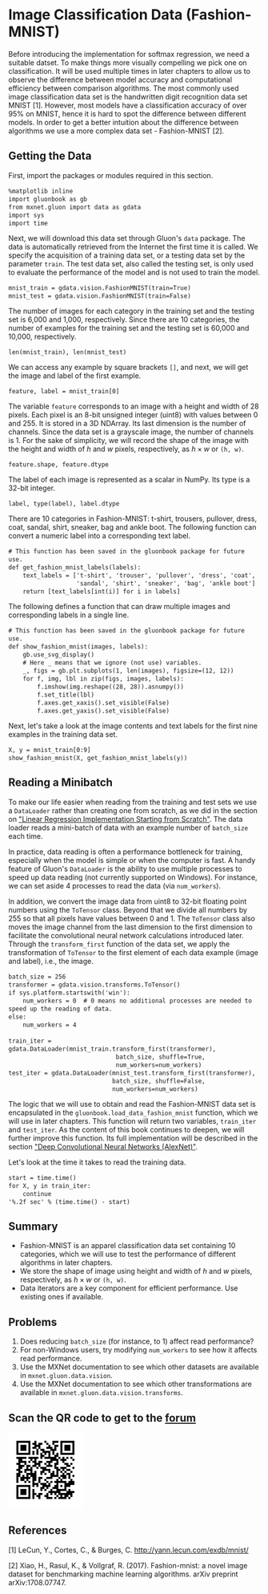 # Image Classification Data (Fashion-MNIST)

Before introducing the implementation for softmax regression, we need a suitable datset. To make things more visually compelling we pick one on classification. 
It will be used multiple times in later chapters to allow us to observe the difference between model accuracy and computational efficiency between comparison algorithms. The most commonly used image classification data set is the handwritten digit recognition data set MNIST [1]. However, most models have a classification accuracy of over 95% on MNIST, hence it is hard to spot the difference between different models. In order to get a better intuition about the difference between algorithms we use a more complex data set - Fashion-MNIST [2].

## Getting the Data

First, import the packages or modules required in this section.

```{.python .input}
%matplotlib inline
import gluonbook as gb
from mxnet.gluon import data as gdata
import sys
import time
```

Next, we will download this data set through Gluon's `data` package. The data is automatically retrieved from the Internet the first time it is called. We specify the acquisition of a training data set, or a testing data set by the parameter `train`. The test data set, also called the testing set, is only used to evaluate the performance of the model and is not used to train the model.

```{.python .input  n=23}
mnist_train = gdata.vision.FashionMNIST(train=True)
mnist_test = gdata.vision.FashionMNIST(train=False)
```

The number of images for each category in the training set and the testing set is 6,000 and 1,000, respectively. Since there are 10 categories, the number of examples for the training set and the testing set is 60,000 and 10,000, respectively.

```{.python .input}
len(mnist_train), len(mnist_test)
```

We can access any example by square brackets `[]`, and next, we will get the image and label of the first example.

```{.python .input  n=24}
feature, label = mnist_train[0]
```

The variable `feature` corresponds to an image with a height and width of 28 pixels. Each pixel is an 8-bit unsigned integer (uint8) with values between 0 and 255. It is stored in a 3D NDArray. Its last dimension is the number of channels. Since the data set is a grayscale image, the number of channels is 1. For the sake of simplicity, we will record the shape of the image with the height and width of $h$ and $w$ pixels, respectively, as $h \times w$ or `(h, w)`.

```{.python .input}
feature.shape, feature.dtype
```

The label of each image is represented as a scalar in NumPy. Its type is a 32-bit integer.

```{.python .input}
label, type(label), label.dtype
```

There are 10 categories in Fashion-MNIST: t-shirt, trousers, pullover, dress, coat, sandal, shirt, sneaker, bag and ankle boot. The following function can convert a numeric label into a corresponding text label.

```{.python .input  n=25}
# This function has been saved in the gluonbook package for future use.
def get_fashion_mnist_labels(labels):
    text_labels = ['t-shirt', 'trouser', 'pullover', 'dress', 'coat',
                   'sandal', 'shirt', 'sneaker', 'bag', 'ankle boot']
    return [text_labels[int(i)] for i in labels]
```

The following defines a function that can draw multiple images and corresponding labels in a single line.

```{.python .input}
# This function has been saved in the gluonbook package for future use.
def show_fashion_mnist(images, labels):
    gb.use_svg_display()
    # Here _ means that we ignore (not use) variables.
    _, figs = gb.plt.subplots(1, len(images), figsize=(12, 12))
    for f, img, lbl in zip(figs, images, labels):
        f.imshow(img.reshape((28, 28)).asnumpy())
        f.set_title(lbl)
        f.axes.get_xaxis().set_visible(False)
        f.axes.get_yaxis().set_visible(False)
```

Next, let's take a look at the image contents and text labels for the first nine examples in the training data set.

```{.python .input  n=27}
X, y = mnist_train[0:9]
show_fashion_mnist(X, get_fashion_mnist_labels(y))
```

## Reading a Minibatch

To make our life easier when reading from the training and test sets we use a `DataLoader` rather than creating one from scratch, as we did in the section on ["Linear Regression Implementation Starting from Scratch"](linear-regression-scratch.md). The data loader reads a mini-batch of data with an example number of `batch_size` each time. 

In practice, data reading is often a performance bottleneck for training, especially when the model is simple or when the computer is fast. A handy feature of Gluon's `DataLoader` is the ability to use multiple processes to speed up data reading (not currently supported on Windows). For instance, we can set aside 4 processes to read the data (via `num_workers`).

In addition, we convert the image data from uint8 to 32-bit floating point numbers using the `ToTensor` class. Beyond that we divide all numbers by 255 so that all pixels have values between 0 and 1. The `ToTensor` class also moves the image channel from the last dimension to the first dimension to facilitate the convolutional neural network calculations introduced later. Through the `transform_first` function of the data set, we apply the transformation of `ToTensor` to the first element of each data example (image and label), i.e., the image.

```{.python .input  n=28}
batch_size = 256
transformer = gdata.vision.transforms.ToTensor()
if sys.platform.startswith('win'):
    num_workers = 0  # 0 means no additional processes are needed to speed up the reading of data.
else:
    num_workers = 4

train_iter = gdata.DataLoader(mnist_train.transform_first(transformer),
                              batch_size, shuffle=True,
                              num_workers=num_workers)
test_iter = gdata.DataLoader(mnist_test.transform_first(transformer),
                             batch_size, shuffle=False,
                             num_workers=num_workers)
```

The logic that we will use to obtain and read the Fashion-MNIST data set is encapsulated in the `gluonbook.load_data_fashion_mnist` function, which we will use in later chapters. This function will return two variables, `train_iter` and `test_iter`. As the content of this book continues to deepen, we will further improve this function. Its full implementation will be described in the section ["Deep Convolutional Neural Networks (AlexNet)"](../chapter_convolutional-neural-networks/alexnet.md).

Let's look at the time it takes to read the training data.

```{.python .input}
start = time.time()
for X, y in train_iter:
    continue
'%.2f sec' % (time.time() - start)
```

## Summary

* Fashion-MNIST is an apparel classification data set containing 10 categories, which we will use to test the performance of different algorithms in later chapters.
* We store the shape of image using height and width of $h$ and $w$ pixels, respectively, as $h \times w$ or `(h, w)`. 
* Data iterators are a key component for efficient performance. Use existing ones if available.

## Problems

1. Does reducing `batch_size` (for instance, to 1) affect read performance?
1. For non-Windows users, try modifying `num_workers` to see how it affects read performance.
1. Use the MXNet documentation to see which other datasets are available in `mxnet.gluon.data.vision`.
1. Use the MXNet documentation to see which other transformations are available in `mxnet.gluon.data.vision.transforms`.


## Scan the QR code to get to the [forum](https://discuss.gluon.ai/t/topic/7760)

![](../img/qr_fashion-mnist.svg)


## References

[1] LeCun, Y., Cortes, C., & Burges, C. http://yann.lecun.com/exdb/mnist/

[2] Xiao, H., Rasul, K., & Vollgraf, R. (2017). Fashion-mnist: a novel image dataset for benchmarking machine learning algorithms. arXiv preprint arXiv:1708.07747.
